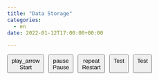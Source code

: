 ```yaml
---
title: "Data Storage"
categories: 
  - en
date: 2022-01-12T17:00:00+00:00

---
```


<div id="tableauEmbed">
  <div id="tableauBtn">
    <button id="start-btn" type="button" class="btn btn-outline-dark">
      <span class="material-symbols-outlined">play_arrow</span>
      Start
    </button>
    <button id="continue-btn" type="button" class="btn btn-outline-dark" style="display:none">
      <span class="material-symbols-outlined">resume</span>
      Continue
    </button>
    <button id="pause-btn" type="button" class="btn btn-outline-dark disabled">
      <span class="material-symbols-outlined">pause</span>
      Pause
    </button>  
	<button id="play-pause-btn" type="button" class="btn btn-outline-dark" style="display:none">
      <span class="material-symbols-outlined">play_pause</span>
      Play/Pause
    </button>  
	<button id="restart-btn" type="button" class="btn btn-outline-dark disabled">
      <span class="material-symbols-outlined">repeat</span>
      Restart
    </button>
	<button id="test-btn" type="button" class="btn btn-outline-dark disabled">
	  Test
    </button>
	<button id="test-btn-2" type="button" class="btn btn-outline-dark disabled">
	  Test
    </button>
  </div>
  <tableau-viz
    src="https://public.tableau.com/views/NBA2024StatRace/UsingFilter?:language=en-US&publish=yes&:sid=&:redirect=auth&:display_count=n&:origin=viz_share_link"
    device="tablet"
    hide-tabs
    height="800px"
    toolbar="hidden"
  >
  </tableau-viz>
  <link rel="stylesheet" href="https://cdn.jsdelivr.net/npm/bootstrap@4.0.0/dist/css/bootstrap.min.css" integrity="sha384-Gn5384xqQ1aoWXA+058RXPxPg6fy4IWvTNh0E263XmFcJlSAwiGgFAW/dAiS6JXm" crossorigin="anonymous">
  <link rel="stylesheet" href="https://fonts.googleapis.com/css2?family=Material+Symbols+Outlined:opsz,wght,FILL,GRAD@20..48,100..700,0..1,-50..200" />
  <script type="module">
    import { FilterUpdateType, SheetType, TableauEventType } from 'https://public.tableau.com/javascripts/api/tableau.embedding.3.latest.js';
    (async () => {
      const wait = (ms) => new Promise(resolve => setTimeout(resolve, ms));

      window.tabConfig = window.tabConfig || {};

      tabConfig.functions = tabConfig.functions || {};
      tabConfig.data = tabConfig.data || {};

      tabConfig.data.dates = tabConfig.data.dates || [];
      tabConfig.data.keepRunning = false;

      // Get the viz object from the HTML web component
      const viz = document.querySelector('tableau-viz, tableau-authoring-viz');

      // window.token is the JWT generated using a Connected App configured with Direct Trust.
      // The value is generated and is only available when this code executes within the Embedding Playground.
      // See the Connected Apps documentation (https://sfdc.co/ca-direct) for more information.
      // See this repository (https://sfdc.co/ca-jwt) for samples in various languages.
      viz.token = window.token;

      // Wait for the viz to become interactive
      await new Promise((resolve, reject) => {
        // Add an event listener to verify the viz becomes interactive
        viz.addEventListener(TableauEventType.FirstInteractive, () => {
          console.log('Viz is interactive!');
          resolve();
        });

        viz.addEventListener(TableauEventType.VizLoadError, (error) => {
          const message = JSON.parse(error.detail.message);
          const errorMessage = JSON.parse(message.errorMessage);

          const displayMessage = `ca-error-${errorMessage.result.errors[0].code}`;
          reject(displayMessage);
        });
      });

      tabConfig.data.viz = viz;


      tabConfig.functions.selectSheet = function (viz, sheetName) {
        let dashboard;
        let worksheet;
        if (viz.workbook.activeSheet.sheetType === SheetType.Dashboard) {
          dashboard = viz.workbook.activeSheet;

          // Provide the name of the worksheet you want to use from the dashboard
          worksheet = dashboard.worksheets.find((ws) => ws.name === sheetName);
        } else {
          // Active sheet is already a worksheet
          worksheet = viz.workbook.activeSheet;
        }

        tabConfig.data.dashboard = dashboard;
        tabConfig.data.worksheet = worksheet;
      }

      tabConfig.functions.getDatesInRange = function (startDate, endDate) {
		document.querySelector("#tableauBtn #test-btn-2").textContent = "getDatesInRange - start";

        let dates = [];
		document.querySelector("#tableauBtn #test-btn-2").textContent = "getDatesInRange - empty dates list";
        let currentDate = new Date(startDate);
		document.querySelector("#tableauBtn #test-btn-2").textContent = "getDatesInRange - set current date";

        while (currentDate <= endDate) {
		  document.querySelector("#tableauBtn #test-btn-2").textContent = "getDatesInRange - in while loop";
          dates.push(new Date(currentDate + ":").toISOString().slice(0, 10));
          currentDate.setDate(currentDate.getDate() + 1);
        }
		
		document.querySelector("#tableauBtn #test-btn-2").textContent = "getDatesInRange - out of while loop";

        tabConfig.data.dates = dates;
		
		document.querySelector("#tableauBtn #test-btn-2").textContent = "getDatesInRange - saved dates list";
      }

      tabConfig.functions.processDates = async function () {
        while (tabConfig.data.dates.length > 0 & tabConfig.data.keepRunning) {
			let date = tabConfig.data.dates.shift()
			await tabConfig.data.worksheet.applyFilterAsync("Game Date", [date], FilterUpdateType.Replace); // Process the date
			await wait(1000); // Wait for 2 seconds before moving to the next date
        }

		document.querySelector("#tableauEmbed #pause-btn").click();
      }

      tabConfig.functions.runProc = function () {
        tabConfig.data.sheetName = 'Using Filter - Chart';
		
        tabConfig.functions.selectSheet(tabConfig.data.viz, tabConfig.data.sheetName);

        let startDate = new Date('2024-10-22');
		tabConfig.data.startDate = startDate;
        let endDate = new Date('2024-12-21') // Day after last available date;
        tabConfig.data.endDate = endDate;
		
		document.querySelector("#tableauBtn #test-btn").textContent = "runProc - dates set - " + startDate;
		
        tabConfig.functions.getDatesInRange(startDate, endDate);
		
		document.querySelector("#tableauBtn #test-btn").textContent = "runProc - date list set";
		
        tabConfig.functions.processDates();
		
		document.querySelector("#tableauBtn #test-btn").textContent = "runProc - processDates ran";
		
      }

      /* tabConfig.functions.runProc(); */

      document.querySelector("#tableauEmbed #start-btn").addEventListener("click", function(e) {		
		tabConfig.data.keepRunning = true;
		
		document.querySelector("#tableauEmbed #start-btn").classList.add('disabled');
		document.querySelector("#tableauEmbed #pause-btn").classList.remove('disabled');
		document.querySelector("#tableauEmbed #restart-btn").classList.add('disabled');
		
		document.querySelector("#tableauEmbed #start-btn").disabled = true;
		document.querySelector("#tableauEmbed #pause-btn").disabled = false;
		document.querySelector("#tableauEmbed #restart-btn").disabled = true;
				
		if (tabConfig.data.dates.length === 0){
			tabConfig.functions.runProc();			
		} else {
			tabConfig.functions.processDates();
		}
	  })

      document.querySelector("#tableauEmbed #pause-btn").addEventListener("click", function(e) {
		tabConfig.data.keepRunning = false;
		
		document.querySelector("#tableauEmbed #start-btn").classList.remove('disabled');
		document.querySelector("#tableauEmbed #pause-btn").classList.add('disabled');
		document.querySelector("#tableauEmbed #restart-btn").classList.remove('disabled');
		
		document.querySelector("#tableauEmbed #start-btn").disabled = false;
		document.querySelector("#tableauEmbed #pause-btn").disabled = true;
		document.querySelector("#tableauEmbed #restart-btn").disabled = false;
	  })
	  
      document.querySelector("#tableauEmbed #restart-btn").addEventListener("click", function(e) {
		tabConfig.data.keepRunning = true;
		
		document.querySelector("#tableauEmbed #start-btn").classList.add('disabled');
		document.querySelector("#tableauEmbed #pause-btn").classList.remove('disabled');
		document.querySelector("#tableauEmbed #restart-btn").classList.add('disabled');
		
		document.querySelector("#tableauEmbed #start-btn").disabled = true;
		document.querySelector("#tableauEmbed #pause-btn").disabled = false;
		document.querySelector("#tableauEmbed #restart-btn").disabled = true;
		
		tabConfig.functions.runProc();
	  })

      // *** Insert your code below! ***
    })();
  </script>  
  <style>
    #tableauEmbed {
      width: 100%;
      height: 100%;
      margin-bottom: 75px;
    }    
	
	#tableauEmbed tableau-viz {
      height: 850px;
    }

	#tableauEmbed #tableauBtn {
	  display: flex;
      gap: 2%;
	}

	#tableauEmbed #tableauBtn button {
	  display: flex;
      padding: .275rem .5rem;
      flex-direction: column;
      align-content: center;
      align-items: center;
	}

	#tableauEmbed #tableauBtn button.disabled {
	  pointer-events: none;
	  cursor: not-allowed;
	}
  </style>
</div>

# What is Data Storage?

Data Storage is the the act of storing data (duh!). Data Storage is to decide where you are going to keep the data for your process. The decision to how and where the data is kept can be done based on multiple reasons: ease of access, security, size...

More often than not we are going to see very common data storage strategies, like the best friend/worst enemy of every analyst, Excel. Excel is easy to access and to share, since most people have the necessary program to use it. It is also very user friendly, with no coding/scripting/querying knowledge necessary. If you are starting your analytics journey, definitely expect a lot of data to come on Excel format (.xls, .xlsx)

Another very common format to receive and store data is the "delimiter-separated values" files. The format most often is the csv (comma-separated values), where each column is separate by a comma and, usually, lines are separated by a new line. Another format commonly used is tsv (tab-separated values), but many other characters can be used to separate data.

When we start to store and communicate with a large amount of data (a million rows is usually when Excel start to give problems), it is probably smart to store that data in databases using management tools that can communicate with that database even when the numer of rows increase. There are many different types of database with the most common approach being the SQL (Structured Query Language) based databases. To use this type of storage you need to understand some to of querying language. 

As you start to see different flavors of databases, you will see differences on the languages, but they have many similarities between tools of the same type. Much like in our human languages, where, as we travel to different places, even if they speak the same language they have differences on how they speak and which words they use to describe the same thing, querying language also differs from one another as we travel between the available tools, but they tends to have the same backbone that are very much relatable between them.

## What Data Playground will use?

As we mentioned before, a lot of datasets are available in Excel and csv files, so at Data Playground we will use a lot of sets based on those format. Even some of the datasets created by us by gathering data, we will save on those two formats just for ease of use.

In other projects, the amount of data starts to become to big for Excel and would demand breaking the data in mutiple files, which could lead to errors. For those projects, we will use a Rational Database tool, called MySQL. MySQL is an open-source tool that can be downloaded and installed for free with a giant community, which helps us find solutions for some of the problems we may find as we go through the journey.

## What do I need to do?

### Excel

For Excel files, there is the Microsoft Excel path, that most professional and personal computers currently have. If you do not have the full Office version you can sign up for free to use the online version of Excel.

Other free versions of excel file readers are Google Sheets, Apache OpenOffice Calc and LibreOffice Calc. All those options are fairly good to read the data, all with its small differences from the Microsoft product.

### CSV and other delimiter-separated files

For most delimiter separated files, Excel readers are very reliable and do a good job to read the data and even transform in Excel-like files.

For some more complex data, like when the separator may appear in a text column (e.g. a comma-separated file with a full address column that one of the rows read "20 W 34th St, New York, NY 10001"), Excel file readers may not work as well and you may want to see the file in its raw format. For that Notepad (or TextEdit for Mac users) is available in most computers.

An option I personally like to have is Notepad++. Notepad++ is source code editor that support many different extensions (we will definitely talk more about it as we go through our projects). It not only provides usual text editor capabilities, but more complex ones like find and replace for regular expressions, line numbers etc that facilitates the cleaning and fixing on some data and coding sources.

Unfortunately, Notepad++ is only available for Windows, but Mac users can find very good alternatives like Brackets that provides pretty much the same capabilties (you may see Brackets some times here as well).

### Database

There a lot of different providers for database management solutions, some on premise (in a computer you have access to) while others in the cloud (a third party hosting the solution). Microsoft SQL Server, Oracle RDBMS, SAP Sybase ASE and IBM DB2 are some on premise tools, while AmazonRDS is a great example of cloud-based data management tool.

All the example above are commercial tools that you need a license or a paid account to use. As we intend to make our lives easier and available to everyone at Data Playground, we will use an open-source free-to-use on-premise tool called MySQL that is very similar to other relational SQL tools in the market. Other examples of open-source tools that we may see in future projects are PostgreSQL, MariaDB and MongoDB (all with its small peculiarities, but very similar to each other)

If you decide to follow us and use MySQL, please download the [MySQL Community Edition](https://dev.mysql.com/downloads/installer/)

## Why Data Storage?

Data is always stored somewhere somehow and we will be exposed to it if we decide to go on this analytics journey. At Data Playground, we will go through a variety of projects with data being sourced from different locations. This will give us a great understanding on why this topic is so important and a baseline for many companies when hiring data analysts, engineers and scientists.



I hope this helped to clarify all the different types of data sources you may encounter during our journey. 

Any questions or requests, please contact us at dataplayground.contact@gmail.com
